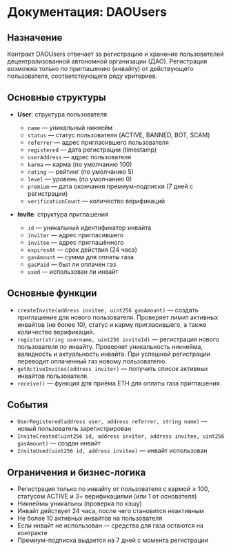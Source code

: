 # Документация: DAOUsers

## Назначение

Контракт DAOUsers отвечает за регистрацию и хранение пользователей децентрализованной автономной организации (ДАО). Регистрация возможна только по приглашению (инвайту) от действующего пользователя, соответствующего ряду критериев.

## Основные структуры

- **User**: структура пользователя

  - `name` — уникальный никнейм
  - `status` — статус пользователя (ACTIVE, BANNED, BOT, SCAM)
  - `referrer` — адрес пригласившего пользователя
  - `registered` — дата регистрации (timestamp)
  - `userAddress` — адрес пользователя
  - `karma` — карма (по умолчанию 100)
  - `rating` — рейтинг (по умолчанию 5)
  - `level` — уровень (по умолчанию 0)
  - `premium` — дата окончания премиум-подписки (7 дней с регистрации)
  - `verificationCount` — количество верификаций

- **Invite**: структура приглашения
  - `id` — уникальный идентификатор инвайта
  - `inviter` — адрес пригласившего
  - `invitee` — адрес приглашённого
  - `expiresAt` — срок действия (24 часа)
  - `gasAmount` — сумма для оплаты газа
  - `gasPaid` — был ли оплачен газ
  - `used` — использован ли инвайт

## Основные функции

- `createInvite(address invitee, uint256 gasAmount)` — создать приглашение для нового пользователя. Проверяет лимит активных инвайтов (не более 10), статус и карму пригласившего, а также количество верификаций.
- `register(string username, uint256 inviteId)` — регистрация нового пользователя по инвайту. Проверяет уникальность никнейма, валидность и актуальность инвайта. При успешной регистрации переводит оплаченный газ новому пользователю.
- `getActiveInvites(address inviter)` — получить список активных инвайтов пользователя.
- `receive()` — функция для приёма ETH для оплаты газа приглашения.

## События

- `UserRegistered(address user, address referrer, string name)` — новый пользователь зарегистрирован
- `InviteCreated(uint256 id, address inviter, address invitee, uint256 gasAmount)` — создан инвайт
- `InviteUsed(uint256 id, address invitee)` — инвайт использован

## Ограничения и бизнес-логика

- Регистрация только по инвайту от пользователя с кармой ≥ 100, статусом ACTIVE и 3+ верификациями (или 1 от основателя)
- Никнеймы уникальны (проверка по хэшу)
- Инвайт действует 24 часа, после чего становится неактивным
- Не более 10 активных инвайтов на пользователя
- Если инвайт не использован — средства для газа остаются на контракте
- Премиум-подписка выдается на 7 дней с момента регистрации
